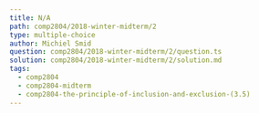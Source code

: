 ```yaml
---
title: N/A
path: comp2804/2018-winter-midterm/2
type: multiple-choice
author: Michiel Smid
question: comp2804/2018-winter-midterm/2/question.ts
solution: comp2804/2018-winter-midterm/2/solution.md
tags:
  - comp2804
  - comp2804-midterm
  - comp2804-the-principle-of-inclusion-and-exclusion-(3.5)
---
```

